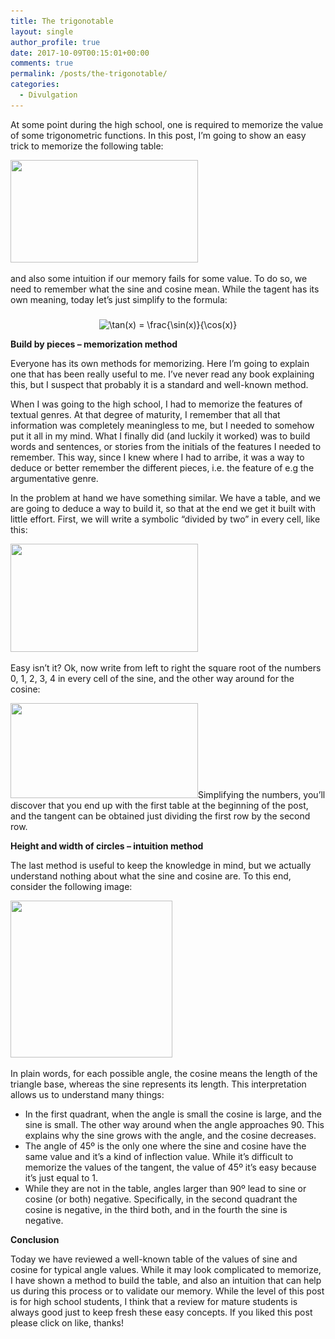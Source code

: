 ```yaml
---
title: The trigonotable
layout: single
author_profile: true
date: 2017-10-09T00:15:01+00:00
comments: true
permalink: /posts/the-trigonotable/
categories:
  - Divulgation
---
```

At some point during the high school, one is required to memorize the value of some trigonometric functions. In this post, I&#8217;m going to show an easy trick to memorize the following table:

[<img class="wp-image-277 aligncenter" src="/content/2017/10/trigotable.png" alt="" width="300" height="164" srcset="/content/2017/10/trigotable.png 507w, /content/2017/10/trigotable-300x164.png 300w" sizes="(max-width: 300px) 100vw, 300px" />](/content/2017/10/trigotable.png)

and also some intuition if our memory fails for some value. To do so, we need to remember what the sine and cosine mean. While the tagent has its own meaning, today let&#8217;s just simplify to the formula:

<p style="text-align: center;">
  <img src="/wp-content/ql-cache/quicklatex.com-24cf5258cd2f995fa4e693e38c001bf9_l3.png" class="ql-img-inline-formula quicklatex-auto-format" alt="&#92;&#116;&#97;&#110;&#40;&#120;&#41;&#32;&#61;&#32;&#92;&#102;&#114;&#97;&#99;&#123;&#92;&#115;&#105;&#110;&#40;&#120;&#41;&#125;&#123;&#92;&#99;&#111;&#115;&#40;&#120;&#41;&#125;" title="Rendered by QuickLaTeX.com" height="29" width="112" style="vertical-align: -9px;" />
</p>

**Build by pieces &#8211; memorization method**

Everyone has its own methods for memorizing. Here I&#8217;m going to explain one that has been really useful to me. I&#8217;ve never read any book explaining this, but I suspect that probably it is a standard and well-known method.

When I was going to the high school, I had to memorize the features of textual genres. At that degree of maturity, I remember that all that information was completely meaningless to me, but I needed to somehow put it all in my mind. What I finally did (and luckily it worked) was to build words and sentences, or stories from the initials of the features I needed to remember. This way, since I knew where I had to arribe, it was a way to deduce or better remember the different pieces, i.e. the feature of e.g the argumentative genre.

In the problem at hand we have something similar. We have a table, and we are going to deduce a way to build it, so that at the end we get it built with little effort. First, we will write a symbolic &#8220;divided by two&#8221; in every cell, like this:

[<img class="wp-image-279 aligncenter" src="/content/2017/10/trigotable01.png" alt="" width="300" height="173" srcset="/content/2017/10/trigotable01.png 958w, /content/2017/10/trigotable01-300x173.png 300w, /content/2017/10/trigotable01-768x444.png 768w" sizes="(max-width: 300px) 100vw, 300px" />](/content/2017/10/trigotable01.png)

Easy isn&#8217;t it? Ok, now write from left to right the square root of the numbers 0, 1, 2, 3, 4 in every cell of the sine, and the other way around for the cosine:

[<img class="aligncenter wp-image-280" src="/content/2017/10/trigotable02.png" alt="" width="300" height="152" srcset="/content/2017/10/trigotable02.png 1090w, /content/2017/10/trigotable02-300x152.png 300w, /content/2017/10/trigotable02-768x390.png 768w, /content/2017/10/trigotable02-1024x520.png 1024w" sizes="(max-width: 300px) 100vw, 300px" />](/content/2017/10/trigotable02.png)Simplifying the numbers, you&#8217;ll discover that you end up with the first table at the beginning of the post, and the tangent can be obtained just dividing the first row by the second row.

**Height and width of circles &#8211; intuition method**

The last method is useful to keep the knowledge in mind, but we actually understand nothing about what the sine and cosine are. To this end, consider the following image:

[<img class="aligncenter wp-image-281" src="/content/2017/10/Sin-cos-defn-I.png" alt="" width="259" height="251" srcset="/content/2017/10/Sin-cos-defn-I.png 705w, /content/2017/10/Sin-cos-defn-I-300x291.png 300w" sizes="(max-width: 259px) 100vw, 259px" />](/content/2017/10/Sin-cos-defn-I.png)

In plain words, for each possible angle, the cosine means the length of the triangle base, whereas the sine represents its length. This interpretation allows us to understand many things:

  * In the first quadrant, when the angle is small the cosine is large, and the sine is small. The other way around when the angle approaches 90. This explains why the sine grows with the angle, and the cosine decreases.
  * The angle of 45º is the only one where the sine and cosine have the same value and it&#8217;s a kind of inflection value. While it&#8217;s difficult to memorize the values of the tangent, the value of 45º it&#8217;s easy because it&#8217;s just equal to 1.
  * While they are not in the table, angles larger than 90º lead to sine or cosine (or both) negative. Specifically, in the second quadrant the cosine is negative, in the third both, and in the fourth the sine is negative.

**Conclusion**

Today we have reviewed a well-known table of the values of sine and cosine for typical angle values. While it may look complicated to memorize, I have shown a method to build the table, and also an intuition that can help us during this process or to validate our memory. While the level of this post is for high school students, I think that a review for mature students is always good just to keep fresh these easy concepts. If you liked this post please click on like, thanks!

<div id="wp-ulike-post-276" class="wpulike wpulike-default " >
  <div class="wp_ulike_general_class wp_ulike_is_unliked">
    <a data-ulike-id="276" data-ulike-nonce="46eb5cbb3b" data-ulike-type="likeThis" data-ulike-status="3" class="wp_ulike_btn wp_ulike_put_image"> </a> <span class="count-box"></span>
  </div>
</div>

